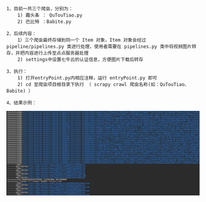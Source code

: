 ```
1、目前一共三个爬虫，分别为：
    1) 趣头条 ： QuTouTiao.py
    2) 巴比特 ：Babite.py
```
```
2、后续内容：
    1）三个爬虫最终存储到同一个 Item 对象，Item 对象会经过 pipeline/pipelines.py 类进行处理，使用者需要在 pipelines.py 类中将视频图片转存，并把内容进行上传至点点服务器处理
    2) settings中设置七牛云的认证信息，方便图片下载后转存
```
```
3、执行：
    1) 打开entryPoint.py内相应注释，运行 entryPoint.py 即可
    2) cd 至爬虫项目根目录下执行 （ scrapy crawl 爬虫名称(如：QuTouTiao、Babite) ）
```
```
4、结果示例：
```
![](https://github.com/Jiang-Fallen/source/blob/master/image/img_info_spider_02.png)
